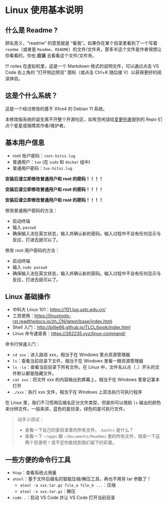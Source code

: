 # Linux 使用基本说明

## 什么是 Readme ?

顾名思义，“readme” 的意思就是 “看我”。如果你在某个目录里看到了一个写着 `readme`（或者是 `Readme`、`README`）的文件/文件夹，那多半这个文件是作者很想让你看看的，你也 **应该** 去看看这个文件/文件夹。

!!! notes
    在虚拟机里，这是一个 Markdown 格式的说明文件，可以通过点击 VS Code 右上角的 “打开侧边预览” 图标（或点击 Ctrl+K 随后接 V）以获得更好的阅读体验。

## 这是个什么系统？

这是一个经过修改的基于 Xfce4 的 Debian 11 系统。

本修改版系统的诞生离不开整个开源社区，如有空闲请给[变更列表](./principle-and-changelogs.md)提到的 Repo 们点个星星或捐赠其作者/维护者。

## 基本用户信息

- root 账户密码：`root-hitsz.lug`
- 普通用户：`tux` (在 `sudo` 和 `docker` 组中)
- 普通用户密码：`tux-hitsz.lug`

**安装后请立即修改普通用户和 root 的密码！！！！**

**安装后请立即修改普通用户和 root 的密码！！！！**

**安装后请立即修改普通用户和 root 的密码！！！！**

修改普通用户密码的方法：

- 启动终端
- 输入 `passwd`
- 确保输入法在英文状态，输入并确认新的密码。输入过程中不会有任何显示与反应，打进去就可以了。

修改 root 用户密码的方法：

- 启动终端
- 输入 `sudo passwd`
- 确保输入法在英文状态，输入并确认新的密码。输入过程中不会有任何显示与反应，打进去就可以了。

## Linux 基础操作

- 中科大 Linux 101：<https://101.lug.ustc.edu.cn/>
- 工具使用：<https://linuxtools-rst.readthedocs.io/zh_CN/latest/base/index.html>
- Shell 入门：<http://billie66.github.io/TLCL/book/index.html>
- Linux 命令速查表：<https://262235.xyz/linux-command/>

命令行快速入门：

- `cd xxx`：进入路径 xxx，相当于在 Windows 里点资源管理器
- `ls`：查看当前目录下文件，相当于在 Windows 里看一眼资源管理器
- `ls -la`：查看当前目录下所有文件。在 Linux 中，文件名以点（`.`）开头的文件默认都是隐藏文件。
- `cat xxx`：将文件 xxx 的内容输出到屏幕上，相当于在 Windows 里拿记事本打开
- `./xxx`：执行 xxx 文件，相当于在 Windows 上双击执行可执行程序

在 Linux 里，我们不习惯用后缀名区分文件类型，但是你可以借助 `ls` 输出的颜色来分辨文件。一般来讲，蓝色的是目录，绿色的是可执行文件。

> 动手小测试：
>
> - 查看一下自己的家目录里的所有文件，`.bashrc` 是什么？
> - 查看一下 `~/apps` 跟 `~/Documents/Readmes` 里的所有文件，探索一下这两个目录吧！说不定你能找到我们留下的彩蛋。

## 一些方便的命令行工具

- `htop`：查看系统占用量
- `atool`：基于文件后缀名的智能压缩/解压工具，再也不用背 tar 参数了！
  - `atool -a xxx.tar.gz file_a file_b ...`：压缩
  - `atool -x xxx.tar.gz`：解压
- `code .`：启动 VS Code 并让 VS Code 打开当前目录
